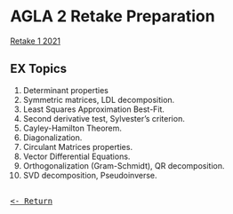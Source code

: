 # AGLA 2 Retake Preparation

[Retake 1 2021](Retake.md)

## EX Topics

1. Determinant properties
2. Symmetric matrices, LDL decomposition.
3. Least Squares Approximation Best-Fit.
4. Second derivative test, Sylvester’s criterion.
5. Cayley-Hamilton Theorem.
6. Diagonalization.
7. Circulant Matrices properties.
8. Vector Differential Equations.
9. Orthogonalization (Gram-Schmidt), QR decomposition.
10. SVD decomposition, Pseudoinverse.

[<kbd><br><- Return<br></kbd>](AGLA2.md)
